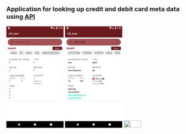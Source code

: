 ### Application for looking up credit and debit card meta data using [API](https://binlist.net/)

<div>
<img src="/screenshots/screen_start.png"  width=30% height=30%>
<img src="/screenshots/screen_search.png"  width=30% height=30%>
<img src="/screenshots/screen_record.gif"  width=30% height=30%>
</div>
